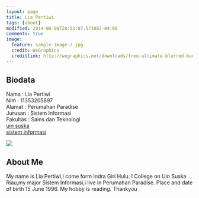 ```yaml
---
layout: page
title: Lia Pertiwi
tags: [about]
modified: 2014-08-08T20:53:07.573882-04:00
comments: true
image:
  feature: sample-image-2.jpg
  credit: WeGraphics
  creditlink: http://wegraphics.net/downloads/free-ultimate-blurred-background-pack/
---
```

## Biodata
Nama : Lia Pertiwi<br>
Nim : 11353205897<br>
Alamat : Perumahan Paradise<br>
Jurusan : Sistem Informasi<br>
Fakultas : Sains dan Teknologi<br>
[uin suska](http://uin-suska.ac.id/)<br>
[sistem informasi](http://sif.uin-suska.ac.id/)<br>



<img src="/assets/IMG_20160502_125546.jpg">




## About Me
My name is Lia Pertiwi,i come form Indra Giri Hulu. I College on Uin Suska Riau,my major Sistem Informasi,i live in Perumahan Paradise. Place and date of birth 15 June 1996. My hobby is reading.
Thankyou


